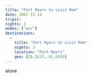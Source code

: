 ```yaml
---
title: "Fort Myers to visit Mom"
date: 2007-12-14
tripit:
nights: 3
modes: ["air"]
destinations:
  -
    title: "Fort Myers to visit Mom"
    nights: 3
    location: "Fort Myers"
    geo: [26.5537,-81.8393]
---
```


alone
